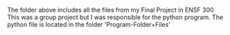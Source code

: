 The folder above includes all the files from my Final Project in ENSF 300
This was a group project but I was responsible for the python program.
The python file is located in the folder 'Program-Folder+Files'